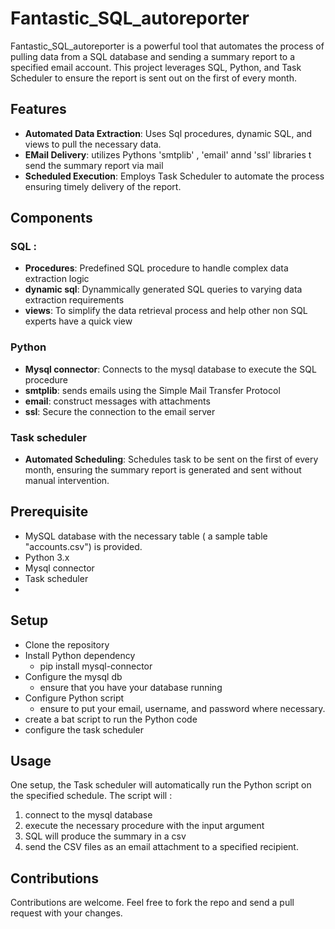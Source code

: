 # Fantastic_SQL_autoreporter
Fantastic_SQL_autoreporter is a powerful tool that automates the process of pulling data from a SQL database and sending a summary report to a specified email account. This project leverages SQL, Python, and Task Scheduler to ensure the report is sent out on the first of every month.

## Features
- **Automated Data Extraction**: Uses Sql procedures, dynamic SQL, and views to pull the necessary data.
- **EMail Delivery**: utilizes Pythons 'smtplib' , 'email' annd 'ssl' libraries t send the summary report via mail
- **Scheduled Execution**: Employs Task Scheduler to automate the process ensuring timely delivery of the report.

## Components
### SQL : 
- **Procedures**: Predefined SQL procedure to handle complex data extraction logic 
- **dynamic sql**: Dynammically generated SQL queries to varying data extraction requirements
- **views**: To simplify the data retrieval process and help other non SQL experts have a quick view

### Python
- **Mysql connector**: Connects to the mysql database to execute the SQL procedure
- **smtplib**: sends emails using the Simple Mail Transfer Protocol
- **email**: construct messages with attachments
- **ssl**: Secure the connection to the email server

### Task scheduler
- **Automated Scheduling**: Schedules task to be sent on the first of every month, ensuring the summary report is generated and sent without manual intervention.


## Prerequisite
- MySQL database with the necessary table ( a sample table "accounts.csv") is provided.
- Python 3.x
- Mysql connector
- Task scheduler
- 
## Setup
- Clone the repository
- Install Python dependency
  - pip install mysql-connector
- Configure the mysql db
  - ensure that you have your database running
- Configure Python script
  - ensure to put your email, username, and password where necessary.
-  create a  bat script to run the Python code
- configure the task scheduler

## Usage
One setup, the Task scheduler will automatically run the Python script on the specified schedule.
The script will :
1. connect to the mysql database
2. execute the necessary procedure with the input argument
3. SQL will produce the summary in a csv
4. send the CSV files as an email attachment to a specified recipient.


## Contributions 
Contributions are welcome. Feel free to fork the repo and send a pull request with your changes.
